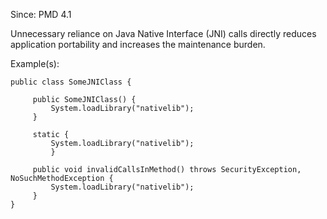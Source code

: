 Since: PMD 4.1

Unnecessary reliance on Java Native Interface (JNI) calls directly reduces application portability
and increases the maintenance burden.

Example(s):
```
public class SomeJNIClass {

     public SomeJNIClass() {
         System.loadLibrary("nativelib");
     }

     static {
         System.loadLibrary("nativelib");
         }

     public void invalidCallsInMethod() throws SecurityException, NoSuchMethodException {
         System.loadLibrary("nativelib");
     }
}
```
